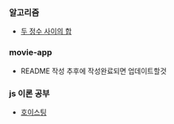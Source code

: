 ### 알고리즘
- [두 정수 사이의 합](https://github.com/leemyungju9347/Algorithm/blob/master/Level_01/review/01_%EB%91%90%20%EC%A0%95%EC%88%98%20%EC%82%AC%EC%9D%B4%EC%9D%98%20%ED%95%A9.html)

### movie-app 
- README 작성 추후에 작성완료되면 업데이트할것

### js 이론 공부
- [호이스팅](https://github.com/leemyungju9347/TIL/blob/master/%EC%9D%B4%EB%A1%A0/Hoisting.md)
